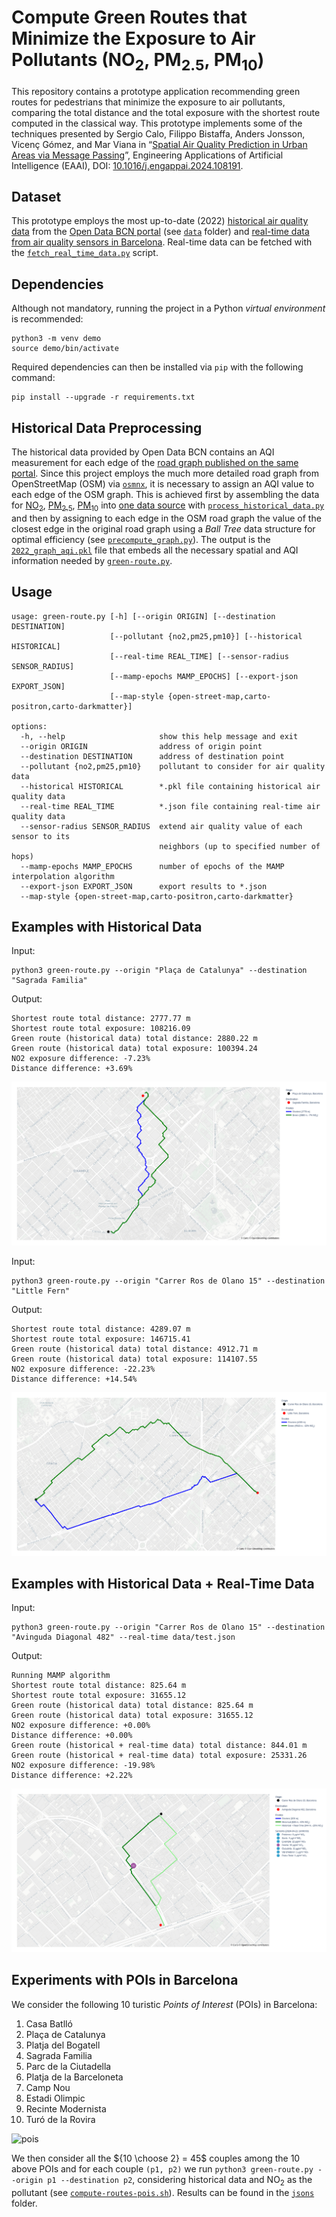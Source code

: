 Compute Green Routes that Minimize the Exposure to Air Pollutants (NO<sub>2</sub>, PM<sub>2.5</sub>, PM<sub>10</sub>)
===================
This repository contains a prototype application recommending green routes for pedestrians that minimize the exposure to air pollutants, comparing the total distance and the total exposure with the shortest route computed in the classical way. This prototype implements some of the techniques presented by Sergio Calo, Filippo Bistaffa, Anders Jonsson, Vicenç Gómez, and Mar Viana in “[Spatial Air Quality Prediction in Urban Areas via Message Passing](https://www.sciencedirect.com/science/article/pii/S095219762400349X/pdfft?md5=7400987ed4288d5f46285fb2725d3efc&pid=1-s2.0-S095219762400349X-main.pdf)”, Engineering Applications of Artificial Intelligence (EAAI), DOI: [10.1016/j.engappai.2024.108191](https://doi.org/10.1016/j.engappai.2024.108191).

Dataset
----------
This prototype employs the most up-to-date (2022) [historical air quality data](https://ajuntament.barcelona.cat/mapes-dades-ambientals/qualitataire/es/) from the [Open Data BCN portal](https://opendata-ajuntament.barcelona.cat/data/ca/dataset/mapes-immissio-qualitat-aire) (see [`data`](data) folder) and [real-time data from air quality sensors in Barcelona](https://ajuntament.barcelona.cat/qualitataire/es). Real-time data can be fetched with the [`fetch_real_time_data.py`](data/fetch_real_time_data.py) script.

Dependencies
----------
Although not mandatory, running the project in a Python *virtual environment* is recommended:

    python3 -m venv demo
    source demo/bin/activate

Required dependencies can then be installed via `pip` with the following command:

    pip install --upgrade -r requirements.txt

Historical Data Preprocessing
----------
The historical data provided by Open Data BCN contains an AQI measurement for each edge of the [road graph published on the same portal](https://opendata-ajuntament.barcelona.cat/data/ca/dataset/mapa-graf-viari-carrers-wms). Since this project employs the much more detailed road graph from OpenStreetMap (OSM) via [`osmnx`](https://osmnx.readthedocs.io/en/stable/), it is necessary to assign an AQI value to each edge of the OSM graph. This is achieved first by assembling the data for [NO<sub>2</sub>](data/2022_tramer_no2_mapa_qualitat_aire_bcn.gpkg), [PM<sub>2.5</sub>](data/2022_tramer_pm2-5_mapa_qualitat_aire_bcn.gpkg), [PM<sub>10</sub>](data/2022_tramer_pm10_mapa_qualitat_aire_bcn.gpkg) into [one data source](data/2022_locations_aqi.csv) with [`process_historical_data.py`](data/process_historical_data.py) and then by assigning to each edge in the OSM road graph the value of the closest edge in the original road graph using a *Ball Tree* data structure for optimal efficiency (see [`precompute_graph.py`](data/precompute_graph.py)). The output is the [`2022_graph_aqi.pkl`](data/2022_graph_aqi.pkl) file that embeds all the necessary spatial and AQI information needed by [`green-route.py`](green-route.py).

Usage
----------

    usage: green-route.py [-h] [--origin ORIGIN] [--destination DESTINATION]
                          [--pollutant {no2,pm25,pm10}] [--historical HISTORICAL]
                          [--real-time REAL_TIME] [--sensor-radius SENSOR_RADIUS]
                          [--mamp-epochs MAMP_EPOCHS] [--export-json EXPORT_JSON]
                          [--map-style {open-street-map,carto-positron,carto-darkmatter}]
    
    options:
      -h, --help                     show this help message and exit
      --origin ORIGIN                address of origin point
      --destination DESTINATION      address of destination point
      --pollutant {no2,pm25,pm10}    pollutant to consider for air quality data
      --historical HISTORICAL        *.pkl file containing historical air quality data
      --real-time REAL_TIME          *.json file containing real-time air quality data
      --sensor-radius SENSOR_RADIUS  extend air quality value of each sensor to its
                                     neighbors (up to specified number of hops)
      --mamp-epochs MAMP_EPOCHS      number of epochs of the MAMP interpolation algorithm
      --export-json EXPORT_JSON      export results to *.json
      --map-style {open-street-map,carto-positron,carto-darkmatter}

Examples with Historical Data
----------
Input:

    python3 green-route.py --origin "Plaça de Catalunya" --destination "Sagrada Familia"

Output:

    Shortest route total distance: 2777.77 m
    Shortest route total exposure: 108216.09
    Green route (historical data) total distance: 2880.22 m
    Green route (historical data) total exposure: 100394.24
    NO2 exposure difference: -7.23%
    Distance difference: +3.69%

![sagradafamilia](./img/sagradafamilia.png)

Input:

    python3 green-route.py --origin "Carrer Ros de Olano 15" --destination "Little Fern"

Output:

    Shortest route total distance: 4289.07 m
    Shortest route total exposure: 146715.41
    Green route (historical data) total distance: 4912.71 m
    Green route (historical data) total exposure: 114107.55
    NO2 exposure difference: -22.23%
    Distance difference: +14.54%

![littlefern](./img/littlefern.png)

Examples with Historical Data + Real-Time Data
----------
Input:

    python3 green-route.py --origin "Carrer Ros de Olano 15" --destination "Avinguda Diagonal 482" --real-time data/test.json

Output:

    Running MAMP algorithm
    Shortest route total distance: 825.64 m
    Shortest route total exposure: 31655.12
    Green route (historical data) total distance: 825.64 m
    Green route (historical data) total exposure: 31655.12
    NO2 exposure difference: +0.00%
    Distance difference: +0.00%
    Green route (historical + real-time data) total distance: 844.01 m
    Green route (historical + real-time data) total exposure: 25331.26
    NO2 exposure difference: -19.98%
    Distance difference: +2.22%

![realtime](./img/realtime.png)

Experiments with POIs in Barcelona
----------
We consider the following 10 turistic *Points of Interest* (POIs) in Barcelona:
1. Casa Batlló
2. Plaça de Catalunya
3. Platja del Bogatell
4. Sagrada Familia
5. Parc de la Ciutadella
6. Platja de la Barceloneta
7. Camp Nou
8. Estadi Olimpic
9. Recinte Modernista
10. Turó de la Rovira

![pois](./img/pois.png)

We then consider all the ${10 \choose 2} = 45$ couples among the 10 above POIs and for each couple `(p1, p2)` we run `python3 green-route.py --origin p1 --destination p2`, considering historical data and NO<sub>2</sub> as the pollutant (see [`compute-routes-pois.sh`](compute-routes-pois.sh)). Results can be found in the [`jsons`](jsons) folder.

